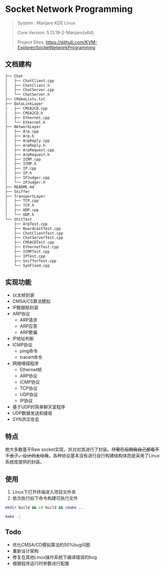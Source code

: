 # Socket Network Programming

> System : Manjaro KDE Linux
>
> Core Version: 5.13.19-2-Manjaro(x64)
>
> Project Sites: https://github.com/KVM-Explorer/SocketNetworkProgramming

## 文档建构

```bash
├── Chat
│   ├── ChatClient.cpp
│   ├── ChatClient.h
│   ├── ChatServer.cpp
│   └── ChatServer.h
├── CMakeLists.txt
├── DataLinkLayer
│   ├── CMSA2CD.cpp
│   ├── CMSA2CD.h
│   ├── Ethernet.cpp
│   └── Ethernet.h
├── NetworkLayer
│   ├── Arp.cpp
│   ├── Arp.h
│   ├── ArpReply.cpp
│   ├── ArpReply.h
│   ├── ArpRequest.cpp
│   ├── ArpRequest.h
│   ├── ICMP.cpp
│   ├── ICMP.h
│   ├── IP.cpp
│   ├── IP.h
│   ├── IPJudger.cpp
│   └── IPJudger.h
├── README.md
├── Sniffer
├── TransportLayer
│   ├── TCP.cpp
│   ├── TCP.h
│   ├── UDP.cpp
│   └── UDP.h
└── UnitTest
    ├── ArpTest.cpp
    ├── BoardcastTest.cpp
    ├── ChatClientTest.cpp
    ├── ChatServerTest.cpp
    ├── CMSACDTest.cpp
    ├── EthernetTest.cpp
    ├── ICMPTest.cpp
    ├── IPTest.cpp
    ├── SnifferTest.cpp
    └── SynFlood.cpp

```



## 实现功能

- 以太帧封装
- CMSA/CS算法模拟
- IP数据帧封装
- ARP协议
  - ARP请求
  - ARP应答
  - ARP欺骗
- IP地址判断
- ICMP协议
  - ping命令
  - tracert命令
- 网络嗅探程序
  - Ethernet帧
  - ARP协议
  - ICMP协议
  - TCP协议
  - UDP协议
  - IP协议
- 基于UDP的简单聊天室程序
- UDP数据发送和接收
- SYN洪泛攻击

## 特点

绝大多数基于Raw socket实现，并对对其进行了封装。~~尽管在后期我自己都看不下去了，设计的太垃圾~~。各种协议基本没有进行自行构建结构体而是采用了Linux系统库提供的封装。

## 使用

1. Linux下打开终端进入项目文件夹
2. 依次执行如下命令构建可执行文件

```bash
mkdir build && cd build && cmake .. 
```

```bash
make -j
```



## Todo

- 优化CMSA/CD模拟算法的50%bug问题
- 重新设计架构
- 修复在其他Linux操作系统下编译错误的bug
- 根据程序运行时参数进行配置
